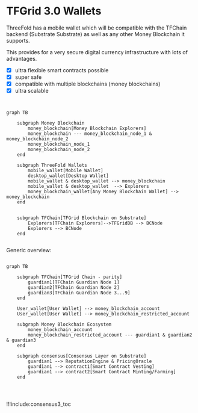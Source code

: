 
# TFGrid 3.0 Wallets

ThreeFold has a mobile wallet which will be compatible with the TFChain backend (Substrate Substrate) as well as any other Money Blockchain it supports.

This provides for a very secure digital currency infrastructure with lots of advantages.

- [X] ultra flexible smart contracts possible 
- [X] super safe
- [X] compatible with multiple blockchains (money blockchains)
- [X] ultra scalable

```mermaid


graph TB

    subgraph Money Blockchain
        money_blockchain[Money Blockchain Explorers]
        money_blockchain --- money_blockchain_node_1 & money_blockchain_node_2
        money_blockchain_node_1
        money_blockchain_node_2
    end

    subgraph ThreeFold Wallets
        mobile_wallet[Mobile Wallet]
        desktop_wallet[Desktop Wallet]
        mobile_wallet & desktop_wallet --> money_blockchain
        mobile_wallet & desktop_wallet  --> Explorers
        money_blockchain_wallet[Any Money Blockchain Wallet] --> money_blockchain
    end


    subgraph TFChain[TFGrid Blockchain on Substrate]
        Explorers[TFChain Explorers]-->TFGridDB --> BCNode
        Explorers --> BCNode
    end


```

Generic overview:

```mermaid

graph TB

    subgraph TFChain[TFGrid Chain - parity]
        guardian1[TFChain Guardian Node 1]
        guardian2[TFChain Guardian Node 2]
        guardian3[TFChain Guardian Node 3...9]
    end

    User_wallet[User Wallet] --> money_blockchain_account
    User_wallet[User Wallet] --> money_blockchain_restricted_account

    subgraph Money Blockchain Ecosystem
        money_blockchain_account
        money_blockchain_restricted_account --- guardian1 & guardian2  & guardian3
    end

    subgraph consensus[Consensus Layer on Substrate]
        guardian1 --> ReputationEngine & PricingOracle
        guardian1 --> contract1[Smart Contract Vesting]
        guardian1 --> contract2[Smart Contract Minting/Farming]        
    end




```

!!!include:consensus3_toc